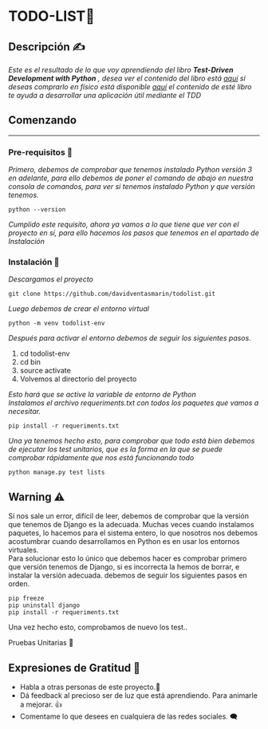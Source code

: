 # TODO-LIST🚀

## Descripción ✍️
_Este es el resultado de lo que voy aprendiendo del libro **Test-Driven Development with Python**_
_, desea ver el contenido del libro está [aquí](https://www.obeythetestinggoat.com/pages/book.html#toc)_
_si deseas comprarlo en físico está disponible [aquí](https://www.obeythetestinggoat.com/pages/book.html)_
_el contenido de esté libro te ayuda a desarrollar una aplicación útil mediante el TDD_

## Comenzando
---

### Pre-requisitos 📃
_Primero, debemos de comprobar que tenemos instalado Python versión 3 en adelante, para ello debemos de poner el comando de abajo en nuestra consola de comandos, para ver si tenemos instalado Python y que versión tenemos._
```
python --version
```
_Cumplido este requisito, ahora ya vamos a lo que tiene que ver con el proyecto en sí, para ello hacemos los pasos que tenemos en el apartado de Instalación_

### Instalación 🧰
_Descargamos el proyecto_
```
git clone https://github.com/davidventasmarin/todolist.git
```
_Luego debemos de crear el entorno virtual_
```
python -m venv todolist-env
```
_Después para activar el entorno debemos de seguir los siguientes pasos._  
1. cd todolist-env
2. cd bin
3. source activate
4. Volvemos al directorio del proyecto  
   
_Esto hará que se active la variable de entorno de Python_  
_Instalamos el archivo requeriments.txt con todos los paquetes que vamos a necesitar._
```
pip install -r requeriments.txt
```
_Una ya tenemos hecho esto, para comprobar que todo está bien debemos de ejecutar los test unitarios, que es la forma en la que se puede comprobar rápidamente que nos está funcionando todo_
```
python manage.py test lists
```

## Warning ⚠️
Sí nos sale un error, difícil de leer, debemos de comprobar que la versión que tenemos de Django es la adecuada. Muchas veces cuando instalamos paquetes, lo hacemos para el sistema entero, lo que nosotros nos debemos acostumbrar cuando desarrollamos en Python es en usar los entornos virtuales.  
Para solucionar esto lo único que debemos hacer es comprobar primero que versión tenemos de Django, si es incorrecta la hemos de borrar, e instalar la versión adecuada. debemos de seguir los siguientes pasos en orden.

```
pip freeze 
pip uninstall django
pip install -r requeriments.txt
```
Una vez hecho esto, comprobamos de nuevo los test..


Pruebas Unitarias 🧪

## Expresiones de Gratitud 🎁
* Habla a otras personas de este proyecto.📢
* Dá feedback al precioso ser de luz que está aprendiendo. Para animarle a mejorar. 👍
* Comentame lo que desees en cualquiera de las redes sociales. 🗨️
  




